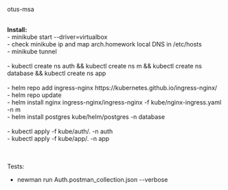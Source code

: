 otus-msa

<br/>
<b>Install:</b><br>
  - minikube start --driver=virtualbox<br/>
  - check minikube ip and map arch.homework local DNS in /etc/hosts<br/>
  - minikube tunnel<br/>
  <br/>
  - kubectl create ns auth && kubectl create ns m && kubectl create ns database && kubectl create ns app<br/>
  <br/>
  - helm repo add ingress-nginx https://kubernetes.github.io/ingress-nginx/</br>
  - helm repo update</br>
  - helm install nginx ingress-nginx/ingress-nginx -f kube/nginx-ingress.yaml -n m</br>
  - helm install postgres kube/helm/postgres -n database<br/>
  <br/>
  - kubectl apply -f kube/auth/. -n auth<br/>
  - kubectl apply -f kube/app/. -n app<br/>
  <br/><br/>

  Tests:<br/>
  - newman run Auth.postman_collection.json --verbose<br/>
  <br/><br/>